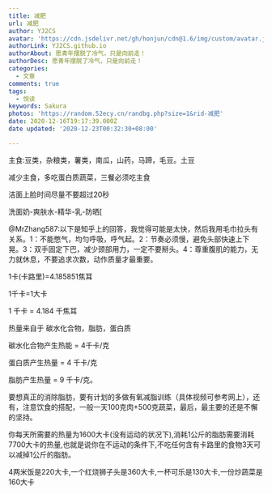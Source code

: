 ```yaml
---
title: 减肥
url: 减肥
author: YJ2CS
avatar: 'https://cdn.jsdelivr.net/gh/honjun/cdn@1.6/img/custom/avatar.jpg'
authorLink: YJ2CS.github.io
authorAbout: 愿青年摆脱了冷气，只是向前走！
authorDesc: 愿青年摆脱了冷气，只是向前走！
categories:
  - 文章
comments: true
tags:
  - 悦读
keywords: Sakura
photos: 'https://random.52ecy.cn/randbg.php?size=1&rid-减肥'
date: 2020-12-16T19:17:39.000Z
date updated: '2020-12-23T00:32:30+08:00'

---
```


主食:豆类，杂粮类，薯类，南瓜，山药，马蹄，毛豆。土豆

减少主食，多吃蛋白质蔬菜，三餐必须吃主食

洁面上脸时间尽量不要超过20秒

洗面奶-爽肤水-精华-乳-防晒[

@MrZhang587:以下是知乎上的回答，我觉得可能是太快，然后我用毛巾拉头有关系。1：不能憋气，均匀呼吸，呼气起。2：节奏必须慢，避免头部快速上下晃。3：双手固定下巴，减少颈部用力，一定不要掰头。4：尊重腹肌的能力，无力就休息，不要追求次数，动作质量才最重要。

1卡(卡路里)=4.185851焦耳

1千卡=1大卡

1 千卡 = 4.184 千焦耳

热量来自于 碳水化合物，脂肪，蛋白质

碳水化合物产生热能 = 4千卡/克

蛋白质产生热量 = 4 千卡/克

脂肪产生热量 = 9 千卡/克。

要想真正的消除脂肪，要有计划的多做有氧减脂训练（具体视频可参考网上），还有，注意饮食的搭配，一般一天100克肉+500克蔬菜，最后，最主要的还是不懈的坚持。

你每天所需要的热量为1600大卡(没有运动的状况下),消耗1公斤的脂肪需要消耗7700大卡的热量,也就是说你在不运动的条件下,不吃任何含有卡路里的食物3天可以减掉1公斤的脂肪。

4两米饭是220大卡,一个红烧狮子头是360大卡,一杯可乐是130大卡,一份炒蔬菜是160大卡
